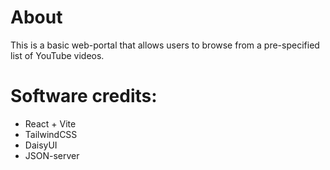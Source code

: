 # About

This is a basic web-portal that allows users to browse from a pre-specified list of YouTube videos.

# Software credits:
+ React + Vite
+ TailwindCSS
+ DaisyUI
+ JSON-server
